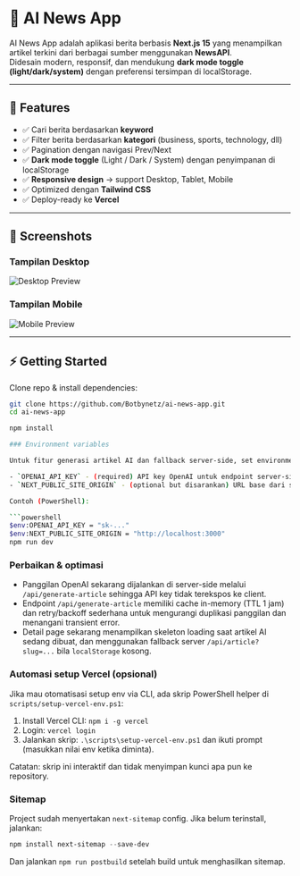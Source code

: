 # 📰 AI News App

AI News App adalah aplikasi berita berbasis **Next.js 15** yang menampilkan artikel terkini dari berbagai sumber menggunakan **NewsAPI**.  
Didesain modern, responsif, dan mendukung **dark mode toggle (light/dark/system)** dengan preferensi tersimpan di localStorage.

---

## 🚀 Features
- ✅ Cari berita berdasarkan **keyword**
- ✅ Filter berita berdasarkan **kategori** (business, sports, technology, dll)
- ✅ Pagination dengan navigasi Prev/Next
- ✅ **Dark mode toggle** (Light / Dark / System) dengan penyimpanan di localStorage
- ✅ **Responsive design** → support Desktop, Tablet, Mobile
- ✅ Optimized dengan **Tailwind CSS**
- ✅ Deploy-ready ke **Vercel**

---

## 📸 Screenshots
### Tampilan Desktop
![Desktop Preview](public/desktop-preview.png)

### Tampilan Mobile
![Mobile Preview](public/mobile-preview.png)

---

## ⚡ Getting Started

Clone repo & install dependencies:

```bash
git clone https://github.com/Botbynetz/ai-news-app.git
cd ai-news-app

npm install

### Environment variables

Untuk fitur generasi artikel AI dan fallback server-side, set environment variable berikut sebelum menjalankan aplikasi:

- `OPENAI_API_KEY` - (required) API key OpenAI untuk endpoint server-side `/api/generate-article`.
- `NEXT_PUBLIC_SITE_ORIGIN` - (optional but disarankan) URL base dari situs saat dijalankan (mis. `http://localhost:3000`) digunakan oleh `/api/article` untuk memanggil internal API.

Contoh (PowerShell):

```powershell
$env:OPENAI_API_KEY = "sk-..."
$env:NEXT_PUBLIC_SITE_ORIGIN = "http://localhost:3000"
npm run dev
```

### Perbaikan & optimasi

- Panggilan OpenAI sekarang dijalankan di server-side melalui `/api/generate-article` sehingga API key tidak terekspos ke client.
- Endpoint `/api/generate-article` memiliki cache in-memory (TTL 1 jam) dan retry/backoff sederhana untuk mengurangi duplikasi panggilan dan menangani transient error.
- Detail page sekarang menampilkan skeleton loading saat artikel AI sedang dibuat, dan menggunakan fallback server `/api/article?slug=...` bila `localStorage` kosong.

### Automasi setup Vercel (opsional)

Jika mau otomatisasi setup env via CLI, ada skrip PowerShell helper di `scripts/setup-vercel-env.ps1`:

1. Install Vercel CLI: `npm i -g vercel`
2. Login: `vercel login`
3. Jalankan skrip: `.\scripts\setup-vercel-env.ps1` dan ikuti prompt (masukkan nilai env ketika diminta).

Catatan: skrip ini interaktif dan tidak menyimpan kunci apa pun ke repository.

### Sitemap

Project sudah menyertakan `next-sitemap` config. Jika belum terinstall, jalankan:

```powershell
npm install next-sitemap --save-dev
```

Dan jalankan `npm run postbuild` setelah build untuk menghasilkan sitemap.
